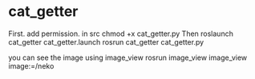 # cat_getter
First. add permission.
in src
chmod +x cat_getter.py
Then 
roslaunch cat_getter cat_getter.launch
rosrun cat_getter cat_getter.py

you can see the image using image_view
rosrun image_view image_view image:=/neko
